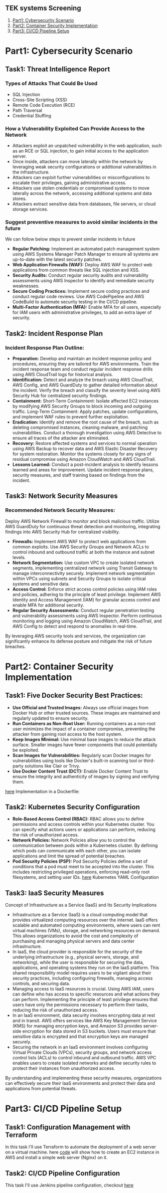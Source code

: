 
## TEK systems Screening 
1. [Part1: Cybersecurity Scenario](#part1-cybersecurity-scenario)
2. [Part2: Container Security Implementation](#part2-container-security-implementation)
3. [Part3: CI/CD Pipeline Setup](#part3-cicd-pipeline-setup)
 
# Part1: Cybersecurity Scenario

## Task1: Threat Intelligence Report
### Types of Attacks That Could Be Used 
* SQL Injection
* Cross-Site Scripting (XSS)
* Remote Code Execution (RCE)
* Path Traversal
* Credential Stuffing

### How a Vulnerability Exploited Can Provide Access to the Network
* Attackers exploit an unpatched vulnerability in the web application, such as an RCE or SQL injection, to gain initial access to the application server.
* Once inside, attackers can move laterally within the network by leveraging weak security configurations or additional vulnerabilities in the infrastructure.
* Attackers can exploit further vulnerabilities or misconfigurations to escalate their privileges, gaining administrative access.
* Attackers use stolen credentials or compromised systems to move laterally across the network, accessing additional systems and data stores.
* Attackers extract sensitive data from databases, file servers, or cloud storage services.
### Suggest preventive measures to avoid similar incidents in the future 
We can follow below steps to prevent similar incidents in future 
* **Regular Patching:** Implement an automated patch management system using AWS Systems Manager Patch Manager to ensure all systems are up-to-date with the latest security patches.
* **Web Application Firewalls (WAF):** Deploy AWS WAF to protect web applications from common threats like SQL injection and XSS.
* **Security Audits:** Conduct regular security audits and vulnerability assessments using AWS Inspector to identify and remediate security weaknesses.
* **Secure Coding Practices:** Implement secure coding practices and conduct regular code reviews. Use AWS CodePipeline and AWS CodeBuild to automate security testing in the CI/CD pipeline.
* **Multi-Factor Authentication (MFA):** Enable MFA for all users, especially for IAM users with administrative privileges, to add an extra layer of security.

## Task2: Incident Response Plan
### Incident Response Plan Outline:

* **Preparation:** Develop and maintain an incident response policy and procedures, ensuring they are tailored for AWS environments.
Train the incident response team and conduct regular incident response drills using AWS CloudTrail logs for historical analysis.
* **Identification:** Detect and analyze the breach using AWS CloudTrail, AWS Config, and AWS GuardDuty to gather detailed information about the incident.
Verify the breach and classify the severity level using AWS Security Hub for centralized security findings.
* **Containment:** Short-Term Containment: Isolate affected EC2 instances by modifying AWS Security Groups to block incoming and outgoing traffic.
Long-Term Containment: Apply patches, update configurations, and implement WAF rules to prevent further exploitation.
* **Eradication:** Identify and remove the root cause of the breach, such as deleting compromised instances, cleaning malware, and patching vulnerabilities.
Conduct a thorough investigation using AWS Detective to ensure all traces of the attacker are eliminated.
* **Recovery:** Restore affected systems and services to normal operation using AWS Backup to recover data and AWS Elastic Disaster Recovery for system restoration.
Monitor the systems closely for any signs of residual compromise using Amazon CloudWatch and AWS CloudTrail.
* **Lessons Learned:** Conduct a post-incident analysis to identify lessons learned and areas for improvement.
Update incident response plans, security measures, and staff training based on findings from the incident.


## Task3: Network Security Measures
### Recommended Network Security Measures:

Deploy AWS Network Firewall to monitor and block malicious traffic.
Utilize AWS GuardDuty for continuous threat detection and monitoring, integrating findings into AWS Security Hub for centralized visibility.

* **Firewalls:** Implement AWS WAF to protect web applications from common exploits.
Use AWS Security Groups and Network ACLs to control inbound and outbound traffic at both the instance and subnet levels.
* **Network Segmentation:** Use custom VPC to create isolated network segments, implementing centralized network using Transit Gateway to manage interconnectivity securely.
Implement network segmentation within VPCs using subnets and Security Groups to isolate critical systems and sensitive data.
* **Access Control:** Enforce strict access control policies using IAM roles and policies, adhering to the principle of least privilege.
Implement AWS Identity and Access Management (IAM) for granular access control and enable MFA for additional security.
* **Regular Security Assessments:** Conduct regular penetration testing and vulnerability assessments using AWS Inspector.
Perform continuous monitoring and logging using Amazon CloudWatch, AWS CloudTrail, and AWS Config to detect and respond to anomalies in real-time.

By leveraging AWS security tools and services, the organization can significantly enhance its defense posture and mitigate the risk of future breaches.


# Part2: Container Security Implementation
## Task1: Five Docker Security Best Practices:

* **Use Official and Trusted Images:** Always use official images from Docker Hub or other trusted sources. These images are maintained and regularly updated to ensure security.
* **Run Containers as Non-Root User:** Running containers as a non-root user minimizes the impact of a container compromise, preventing the attacker from gaining root access to the host system.
* **Keep Images Minimal:** Use minimal base images to reduce the attack surface. Smaller images have fewer components that could potentially be exploited.
* **Scan Images for Vulnerabilities:** Regularly scan Docker images for vulnerabilities using tools like Docker's built-in scanning tool or third-party solutions like Clair or Trivy.
* **Use Docker Content Trust (DCT):** Enable Docker Content Trust to ensure the integrity and authenticity of images by signing and verifying them.

[here](https://github.com/aparnakurra/Screening/blob/Dockerfile) Implementation in a Dockerfile:

## Task2: Kubernetes Security Configuration 
* **Role-Based Access Control (RBAC):** RBAC allows you to define permissions and access controls within your Kubernetes cluster. You can specify what actions users or applications can perform, reducing the risk of unauthorized access.
* **Network Policies:** Network Policies allow you to control the communication between pods within a Kubernetes cluster. By defining which pods can communicate with each other, you can isolate applications and limit the spread of potential breaches.
* **Pod Security Policies (PSP):** Pod Security Policies define a set of conditions that a pod must meet to be accepted into the cluster. This includes restricting privileged operations, enforcing read-only root filesystems, and setting user IDs.
[here](https://github.com/aparnakurra/Screening/blob/src/k8s.yaml) Kubernetes YAML Configuration 

## Task3: IaaS Security Measures
Concept of Infrastructure as a Service (IaaS) and Its Security Implications

* Infrastructure as a Service (IaaS) is a cloud computing model that provides virtualized computing resources over the internet. IaaS offers scalable and automated computing environments, where users can rent virtual machines (VMs), storage, and networking resources on demand. This allows organizations to avoid the cost and complexity of purchasing and managing physical servers and data center infrastructure.
* In IaaS, the cloud provider is responsible for the security of the underlying infrastructure (e.g., physical servers, storage, and networking), while the user is responsible for securing the data, applications, and operating systems they run on the IaaS platform. This shared responsibility model requires users to be vigilant about their security practices, including configuring firewalls, managing access controls, and securing data.
* Managing access to IaaS resources is crucial. Using AWS IAM, users can define who has access to specific resources and what actions they can perform. Implementing the principle of least privilege ensures that users have only the permissions necessary to perform their tasks, reducing the risk of unauthorized access.
* In an IaaS environment, data security involves encrypting data at rest and in transit. AWS offers services like AWS Key Management Service (KMS) for managing encryption keys, and Amazon S3 provides server-side encryption for data stored in S3 buckets. Users must ensure that sensitive data is encrypted and that encryption keys are managed securely.
* Securing the network in an IaaS environment involves configuring Virtual Private Clouds (VPCs), security groups, and network access control lists (ACLs) to control inbound and outbound traffic. AWS VPC enables users to create isolated networks and define security rules to protect their instances from unauthorized access.

By understanding and implementing these security measures, organizations can effectively secure their IaaS environments and protect their data and applications from potential threats.

# Part3: CI/CD Pipeline Setup
## Task1: Configuration Management with Terraform
In  this task I'll use Terraform to automate the deployment of a web server on a virtual machine. here [code](https://github.com/aparnakurra/Screening/blob/src/web.tf) will show how to create an EC2 instance in AWS and install a simple web server (Nginx) on it.

## Task2: CI/CD Pipeline Configuration
This task I'll use Jenkins pipeline configuration, checkout [here](https://github.com/aparnakurra/Screening/blob/Jenkinsfile) 

